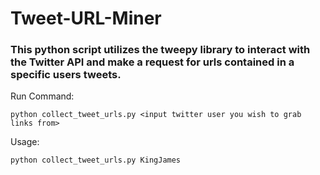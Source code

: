 # Tweet-URL-Miner
### This python script utilizes the tweepy library to interact with the Twitter API and make a request for urls contained in a specific users tweets.

Run Command:

	python collect_tweet_urls.py <input twitter user you wish to grab links from>

Usage:
	
	python collect_tweet_urls.py KingJames
